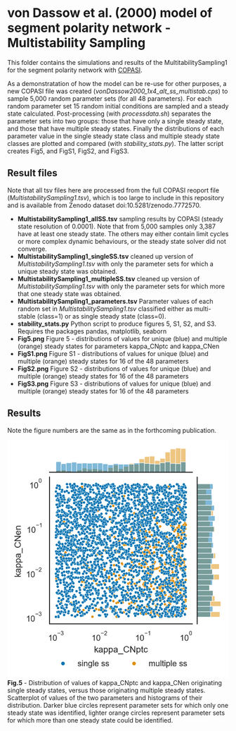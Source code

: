 # von Dassow et al. (2000) model of segment polarity network - Multistability Sampling
This folder contains the simulations and results of the MultitabilitySampling1 for the segment polarity network with [COPASI](https://copasi.org).

As a demonstratation of how the model can be re-use for other purposes, a new COPASI file was created (_vonDassow2000_1x4_alt_ss_multistab.cps_) to sample 5,000 random parameter sets (for all 48 parameters). For each random parameter set 15 random initial conditions are sampled and a steady state calculated. Post-processing (with _processdata.sh_) separates the parameter sets into two groups: those that have only a single steady state, and those that have multiple steady states. Finally the distributions of each parameter value in the single steady state class and multiple steady state classes are plotted and compared (with _stability_stats.py_). The latter script creates Fig5, and FigS1, FigS2, and FigS3.

## Result files
Note that all tsv files here are processed from the full COPASI reoport file (_MultistabilitySampling1.tsv_), which is too large to include in this repository and is available from Zenodo dataset doi:10.5281/zenodo.7772570.
- **MultistabilitySampling1_allSS.tsv** sampling results by COPASI (steady state resolution of 0.0001). Note that from 5,000 samples only 3,387 have at least one steady state. The others may either contain limit cycles or more complex dynamic behaviours, or the steady state solver did not converge.
- **MultistabilitySampling1_singleSS.tsv** cleaned up version of _MultistabilitySampling1.tsv_ with only the parameter sets for which a unique steady state was obtained.
- **MultistabilitySampling1_multipleSS.tsv** cleaned up version of _MultistabilitySampling1.tsv_ with only the parameter sets for which more that one steady state was obtained.
- **MultistabilitySampling1_parameters.tsv** Parameter values of each random set in _MultistabilitySampling1.tsv_ classified either as multi-stable (class=1) or as single steady state (class=0).
- **stability_stats.py** Python script to produce figures 5, S1, S2, and S3. Requires the packages pandas, matplotlib, seaborn
- **Fig5.png** Figure 5 - distributions of values for unique (blue) and multiple (orange) steady states for parameters kappa_CNptc and kappa_CNen
- **FigS1.png** Figure S1 - distributions of values for unique (blue) and multiple (orange) steady states for 16 of the 48 parameters
- **FigS2.png** Figure S2 - distributions of values for unique (blue) and multiple (orange) steady states for 16 of the 48 parameters
- **FigS3.png** Figure S3 - distributions of values for unique (blue) and multiple (orange) steady states for 16 of the 48 parameters


## Results
Note the figure numbers are the same as in the forthcoming publication.

![Distribution of values of kappa_CNptc and kappa_CNen originating single steady states, versus those originating multiple steady states. Scatterplot of values of the two parameters and histograms of their distribution. Darker blue circles represent parameter sets for which only one steady state was identified, lighter orange circles represent parameter sets for which more than one steady state could be identified.](https://github.com/pmendes/models/blob/main/vonDassow2000/Multistability/Fig5.png)
**Fig.5** - Distribution of values of kappa_CNptc and kappa_CNen originating single steady states, versus those originating multiple steady states. Scatterplot of values of the two parameters and histograms of their distribution. Darker blue circles represent parameter sets for which only one steady state was identified, lighter orange circles represent parameter sets for which more than one steady state could be identified.
